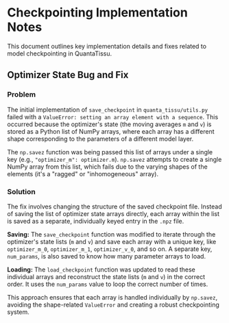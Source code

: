 # Checkpointing Implementation Notes

This document outlines key implementation details and fixes related to model checkpointing in QuantaTissu.

## Optimizer State Bug and Fix

### Problem
The initial implementation of `save_checkpoint` in `quanta_tissu/utils.py` failed with a `ValueError: setting an array element with a sequence`. This occurred because the optimizer's state (the moving averages `m` and `v`) is stored as a Python list of NumPy arrays, where each array has a different shape corresponding to the parameters of a different model layer.

The `np.savez` function was being passed this list of arrays under a single key (e.g., `"optimizer_m": optimizer.m`). `np.savez` attempts to create a single NumPy array from this list, which fails due to the varying shapes of the elements (it's a "ragged" or "inhomogeneous" array).

### Solution
The fix involves changing the structure of the saved checkpoint file. Instead of saving the list of optimizer state arrays directly, each array within the list is saved as a separate, individually keyed entry in the `.npz` file.

**Saving:**
The `save_checkpoint` function was modified to iterate through the optimizer's state lists (`m` and `v`) and save each array with a unique key, like `optimizer_m_0`, `optimizer_m_1`, `optimizer_v_0`, and so on. A separate key, `num_params`, is also saved to know how many parameter arrays to load.

**Loading:**
The `load_checkpoint` function was updated to read these individual arrays and reconstruct the state lists (`m` and `v`) in the correct order. It uses the `num_params` value to loop the correct number of times.

This approach ensures that each array is handled individually by `np.savez`, avoiding the shape-related `ValueError` and creating a robust checkpointing system.
